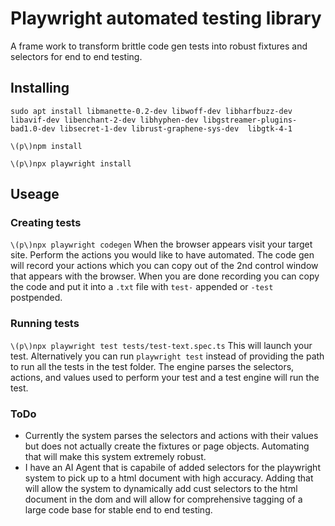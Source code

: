 # Playwright automated testing library

A frame work to transform brittle code gen tests into robust fixtures and selectors for end to end testing. 

## Installing 


`sudo apt install libmanette-0.2-dev libwoff-dev libharfbuzz-dev libavif-dev libenchant-2-dev libhyphen-dev libgstreamer-plugins-bad1.0-dev libsecret-1-dev librust-graphene-sys-dev  libgtk-4-1`

`\(p\)npm install`

`\(p\)npx playwright install`

## Useage

### Creating tests 
`\(p\)npx playwright codegen` 
When the browser appears visit your target site. Perform the actions you would like to have automated. The code gen will record your actions which you can copy out of the 2nd control window that appears with the browser. When you are done recording you can copy the code and put it into a `.txt` file with `test-` appended or `-test` postpended.

### Running tests
`\(p\)npx playwright test tests/test-text.spec.ts`
This will launch your test. Alternatively you can run `playwright test` instead of providing the path to run all the tests in the test folder. The engine parses the selectors, actions, and values used to perform your test and a test engine will run the test. 

### ToDo
- Currently the system parses the selectors and actions with their values but does not actually create the fixtures or page objects. Automating that will make this system extremely robust. 
- I have an AI Agent that is capabile of added selectors for the playwright system to pick up to a html document with high accuracy. Adding that will allow the system to dynamically add cust selectors to the html document in the dom and will allow for comprehensive tagging of a large code base for stable end to end testing. 

